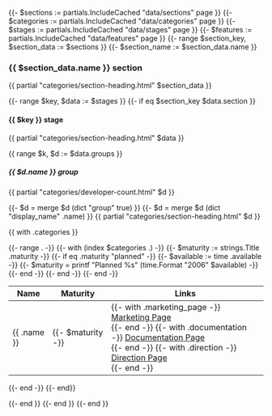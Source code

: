 {{- $sections := partials.IncludeCached "data/sections" page }}
{{- $categories := partials.IncludeCached "data/categories" page }}
{{- $stages := partials.IncludeCached "data/stages" page }}
{{- $features := partials.IncludeCached "data/features" page }}
{{- range $section_key, $section_data := $sections }}
{{- $section_name := $section_data.name }}

### {{ $section_data.name }} section

{{ partial "categories/section-heading.html" $section_data }}

{{- range $key, $data := $stages }}
{{- if eq $section_key $data.section }}

#### {{ $key }} stage

{{ partial "categories/section-heading.html" $data }}

{{ range $k, $d := $data.groups }}

##### {{ $d.name }} group

{{ partial "categories/developer-count.html" $d }}

{{- $d = merge $d (dict "group" true) }}
{{- $d = merge $d (dict "display_name" .name) }}
{{ partial "categories/section-heading.html" $d }}


{{ with .categories }}
<table>
    <thead>
        <tr>
            <th>Name</th>
            <th>Maturity</th>
            <th>Links</th>
        </tr>
    </thead>
    <tbody>
{{- range . -}}
    {{- with (index $categories .) -}}
{{- $maturity := strings.Title .maturity -}}
{{- if eq .maturity "planned" -}}
    {{- $available := time .available -}}
    {{- $maturity = printf "Planned %s" (time.Format "2006" $available) -}}
{{- end -}}
    <tr>
        <td>{{ .name }}</td>
        <td class="text-center"><span class="badge bg-primary">{{- $maturity -}}</span></td>
        <td>
        {{- with .marketing_page -}}
        <a href="{{.}}">Marketing Page</a><br>
        {{- end -}}
        {{- with .documentation -}}
        <a href="{{.}}">Documentation Page</a><br>
        {{- end -}}
        {{- with .direction -}}
        <a href="https://about.gitlab.com{{.}}">Direction Page</a><br>
        {{- end -}}
        </td>
    </tr>
    {{- end -}}
{{- end -}}
    </tbody>
</table>
{{- end -}}
{{- end}}

{{- end }}
{{- end }}
{{- end }}
